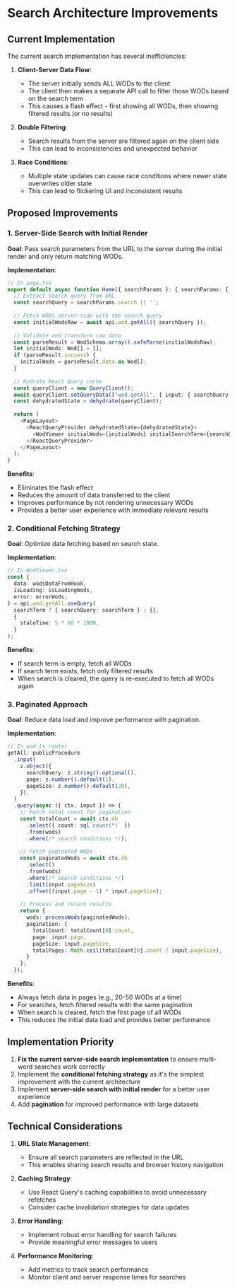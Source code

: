 # Search Architecture Improvements

## Current Implementation

The current search implementation has several inefficiencies:

1. **Client-Server Data Flow**:
   - The server initially sends ALL WODs to the client
   - The client then makes a separate API call to filter those WODs based on the search term
   - This causes a flash effect - first showing all WODs, then showing filtered results (or no results)

2. **Double Filtering**:
   - Search results from the server are filtered again on the client side
   - This can lead to inconsistencies and unexpected behavior

3. **Race Conditions**:
   - Multiple state updates can cause race conditions where newer state overwrites older state
   - This can lead to flickering UI and inconsistent results

## Proposed Improvements

### 1. Server-Side Search with Initial Render

**Goal**: Pass search parameters from the URL to the server during the initial render and only return matching WODs.

**Implementation**:
```typescript
// In page.tsx
export default async function Home({ searchParams }: { searchParams: { search?: string } }): Promise<JSX.Element> {
  // Extract search query from URL
  const searchQuery = searchParams.search || '';
  
  // Fetch WODs server-side with the search query
  const initialWodsRaw = await api.wod.getAll({ searchQuery });
  
  // Validate and transform raw data
  const parseResult = WodSchema.array().safeParse(initialWodsRaw);
  let initialWods: Wod[] = [];
  if (parseResult.success) {
    initialWods = parseResult.data as Wod[];
  }
  
  // Hydrate React Query cache
  const queryClient = new QueryClient();
  await queryClient.setQueryData(["wod.getAll", { input: { searchQuery }, type: "query" }], initialWodsRaw);
  const dehydratedState = dehydrate(queryClient);
  
  return (
    <PageLayout>
      <ReactQueryProvider dehydratedState={dehydratedState}>
        <WodViewer initialWods={initialWods} initialSearchTerm={searchQuery} />
      </ReactQueryProvider>
    </PageLayout>
  );
}
```

**Benefits**:
- Eliminates the flash effect
- Reduces the amount of data transferred to the client
- Improves performance by not rendering unnecessary WODs
- Provides a better user experience with immediate relevant results

### 2. Conditional Fetching Strategy

**Goal**: Optimize data fetching based on search state.

**Implementation**:
```typescript
// In WodViewer.tsx
const {
  data: wodsDataFromHook,
  isLoading: isLoadingWods,
  error: errorWods,
} = api.wod.getAll.useQuery(
  searchTerm ? { searchQuery: searchTerm } : {},
  {
    staleTime: 5 * 60 * 1000,
  }
);
```

**Benefits**:
- If search term is empty, fetch all WODs
- If search term exists, fetch only filtered results
- When search is cleared, the query is re-executed to fetch all WODs again

### 3. Paginated Approach

**Goal**: Reduce data load and improve performance with pagination.

**Implementation**:
```typescript
// In wod.ts router
getAll: publicProcedure
  .input(
    z.object({
      searchQuery: z.string().optional(),
      page: z.number().default(1),
      pageSize: z.number().default(20),
    }),
  )
  .query(async ({ ctx, input }) => {
    // Fetch total count for pagination
    const totalCount = await ctx.db
      .select({ count: sql`count(*)` })
      .from(wods)
      .where(/* search conditions */);
      
    // Fetch paginated WODs
    const paginatedWods = await ctx.db
      .select()
      .from(wods)
      .where(/* search conditions */)
      .limit(input.pageSize)
      .offset((input.page - 1) * input.pageSize);
      
    // Process and return results
    return {
      wods: processWods(paginatedWods),
      pagination: {
        totalCount: totalCount[0].count,
        page: input.page,
        pageSize: input.pageSize,
        totalPages: Math.ceil(totalCount[0].count / input.pageSize),
      }
    };
  });
```

**Benefits**:
- Always fetch data in pages (e.g., 20-50 WODs at a time)
- For searches, fetch filtered results with the same pagination
- When search is cleared, fetch the first page of all WODs
- This reduces the initial data load and provides better performance

## Implementation Priority

1. **Fix the current server-side search implementation** to ensure multi-word searches work correctly
2. Implement the **conditional fetching strategy** as it's the simplest improvement with the current architecture
3. Implement **server-side search with initial render** for a better user experience
4. Add **pagination** for improved performance with large datasets

## Technical Considerations

1. **URL State Management**:
   - Ensure all search parameters are reflected in the URL
   - This enables sharing search results and browser history navigation

2. **Caching Strategy**:
   - Use React Query's caching capabilities to avoid unnecessary refetches
   - Consider cache invalidation strategies for data updates

3. **Error Handling**:
   - Implement robust error handling for search failures
   - Provide meaningful error messages to users

4. **Performance Monitoring**:
   - Add metrics to track search performance
   - Monitor client and server response times for searches
